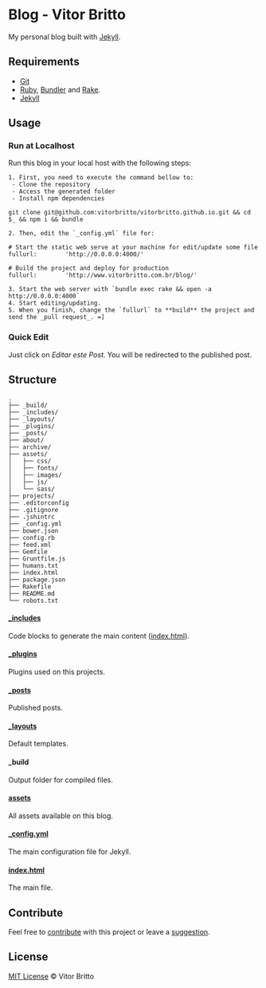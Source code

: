 # Blog - Vitor Britto

My personal blog built with [Jekyll](http://jekyllrb.com/).

## Requirements

- [Git](http://git-scm.com/downloads)
- [Ruby](http://www.ruby-lang.org/pt/downloads/), [Bundler]() and [Rake]().
- [Jekyll](http://jekyllrb.com/)

## Usage

### Run at Localhost

Run this blog in your local host with the following steps:

    1. First, you need to execute the command bellow to:
     - Clone the repository
     - Access the generated folder
     - Install npm dependencies

    git clone git@github.com:vitorbritto/vitorbritto.github.io.git && cd $_ && npm i && bundle

    2. Then, edit the `_config.yml` file for:

    # Start the static web serve at your machine for edit/update some file
    fullurl:        'http://0.0.0.0:4000/'

    # Build the project and deploy for production
    fullurl:        'http://www.vitorbritto.com.br/blog/'

    3. Start the web server with `bundle exec rake && open -a http://0.0.0.0:4000`
    4. Start editing/updating.
    5. When you finish, change the `fullurl` to **build** the project and send the _pull request_. =]

### Quick Edit

Just click on _Editar este Post_. You will be redirected to the published post.


## Structure

    .
    ├── _build/
    ├── _includes/
    ├── _layouts/
    ├── _plugins/
    ├── _posts/
    ├── about/
    ├── archive/
    ├── assets/
    │   ├── css/
    │   ├── fonts/
    │   ├── images/
    │   ├── js/
    │   └── sass/
    ├── projects/
    ├── .editorconfig
    ├── .gitignore
    ├── .jshintrc
    ├── _config.yml
    ├── bower.json
    ├── config.rb
    ├── feed.xml
    ├── Gemfile
    ├── Gruntfile.js
    ├── humans.txt
    ├── index.html
    ├── package.json
    ├── Rakefile
    ├── README.md
    └── robots.txt

#### [_includes](https://github.com/vitorbritto/vitorbritto.github.io/tree/master/_includes)

Code blocks to generate the main content ([index.html](https://github.com/vitorbritto/vitorbritto.github.io/blob/master/index.html)).

#### [_plugins](https://github.com/vitorbritto/vitorbritto.github.io/tree/master/_plugins)

Plugins used on this projects.

#### [_posts](https://github.com/vitorbritto/vitorbritto.github.io/tree/master/_posts)

Published posts.

#### [_layouts](https://github.com/vitorbritto/vitorbritto.github.io/tree/master/_layouts)

Default templates.

#### _build

Output folder for compiled files.

#### [assets](https://github.com/vitorbritto/vitorbritto.github.io/tree/master/assets)

All assets available on this blog.

#### [_config.yml](https://github.com/vitorbritto/vitorbritto.github.io/blob/master/_config.yml)

The main configuration file for Jekyll.

#### [index.html](https://github.com/vitorbritto/vitorbritto.github.io/blob/master/index.html)

The main file.


## Contribute
Feel free to [contribute](https://github.com/vitorbritto/vitorbritto.github.io/pulls) with this project or leave a [suggestion](https://github.com/vitorbritto/vitorbritto.github.io/issues).


## License

[MIT License](http://vitorbritto.mit-license.org/) © Vitor Britto

